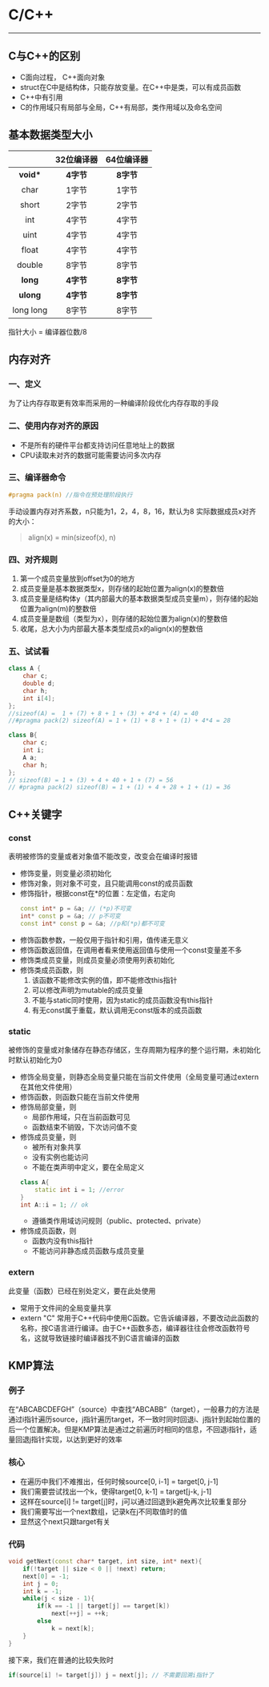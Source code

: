 # C/C++
---
## C与C++的区别
- C面向过程， C++面向对象
- struct在C中是结构体，只能存放变量。在C++中是类，可以有成员函数
- C++中有引用
- C的作用域只有局部与全局，C++有局部，类作用域以及命名空间
## 基本数据类型大小
|| 32位编译器 | 64位编译器 |
|:--:|:--:|:--:|
| **void\*** | **4字节** | **8字节** |
| char | 1字节 | 1字节 |
| short | 2字节 | 2字节 |
| int | 4字节 | 4字节 |
| uint | 4字节 | 4字节 |
| float | 4字节 | 4字节 |
| double | 8字节 | 8字节 |
| **long** | **4字节** | **8字节** |
| **ulong** | **4字节** | **8字节** |
| long long | 8字节 | 8字节 |
指针大小 = 编译器位数/8
## 内存对齐
### 一、定义
为了让内存存取更有效率而采用的一种编译阶段优化内存存取的手段
### 二、使用内存对齐的原因
- 不是所有的硬件平台都支持访问任意地址上的数据
- CPU读取未对齐的数据可能需要访问多次内存
### 三、编译器命令
```c++
#pragma pack(n) //指令在预处理阶段执行
```
手动设置内存对齐系数，n只能为1，2，4，8，16，默认为8
实际数据成员x对齐的大小：
> align(x) = min(sizeof(x), n)
### 四、对齐规则
1. 第一个成员变量放到offset为0的地方
2. 成员变量是基本数据类型x，则存储的起始位置为align(x)的整数倍
3. 成员变量是结构体y（其内部最大的基本数据类型成员变量m），则存储的起始位置为align(m)的整数倍
4. 成员变量是数组（类型为x），则存储的起始位置为align(x)的整数倍
5. 收尾，总大小为内部最大基本类型成员x的align(x)的整数倍
### 五、试试看
```c++
class A {
	char c;
	double d;
	char h;
	int i[4];
};
//sizeof(A) =  1 + (7) + 8 + 1 + (3) + 4*4 + (4) = 40
//#pragma pack(2) sizeof(A) = 1 + (1) + 8 + 1 + (1) + 4*4 = 28

class B{
	char c;
	int i;
	A a;
	char h;
};
// sizeof(B) = 1 + (3) + 4 + 40 + 1 + (7) = 56
// #pragma pack(2) sizeof(B) = 1 + (1) + 4 + 28 + 1 + (1) = 36
```
## C++关键字
### const
表明被修饰的变量或者对象值不能改变，改变会在编译时报错
- 修饰变量，则变量必须初始化
- 修饰对象，则对象不可变，且只能调用const的成员函数
- 修饰指针，根据const在*的位置：左定值，右定向
	```c++
	const int* p = &a; // (*p)不可变
	int* const p = &a; // p不可变
	const int* const p = &a; //p和(*p)都不可变
	```
- 修饰函数参数，一般仅用于指针和引用，值传递无意义
- 修饰函数返回值，在调用者看来使用返回值与使用一个const变量差不多
- 修饰类成员变量，则成员变量必须使用列表初始化
- 修饰类成员函数，则
	1. 该函数不能修改实例的值，即不能修改this指针
	2. 可以修改声明为mutable的成员变量
	3. 不能与static同时使用，因为static的成员函数没有this指针
	4. 有无const属于重载，默认调用无const版本的成员函数
### static
被修饰的变量或对象储存在静态存储区，生存周期为程序的整个运行期，未初始化时默认初始化为0
- 修饰全局变量，则静态全局变量只能在当前文件使用（全局变量可通过extern在其他文件使用）
- 修饰函数，则函数只能在当前文件使用
- 修饰局部变量，则
	- 局部作用域，只在当前函数可见
	- 函数结束不销毁，下次访问值不变
- 修饰成员变量，则
	- 被所有对象共享
	- 没有实例也能访问
	- 不能在类声明中定义，要在全局定义
	```c++
	class A{
		static int i = 1; //error
	}
	int A::i = 1; // ok
	```
	- 遵循类作用域访问规则（public、protected、private）
- 修饰成员函数，则
	- 函数内没有this指针
	- 不能访问非静态成员函数与成员变量
### extern
此变量（函数）已经在别处定义，要在此处使用
- 常用于文件间的全局变量共享
- extern "C" 常用于C++代码中使用C函数。它告诉编译器，不要改动此函数的名称，按C语言进行编译。由于C++函数多态，编译器往往会修改函数符号名，这就导致链接时编译器找不到C语言编译的函数
## KMP算法
### 例子
在“ABCABCDEFGH”（source）中查找“ABCABB”（target），一般暴力的方法是通过i指针遍历source，j指针遍历target，不一致时同时回退i、j指针到起始位置的后一个位置解决。但是KMP算法是通过之前遍历时相同的信息，不回退i指针，适量回退j指针实现，以达到更好的效率
### 核心
- 在遍历中我们不难推出，任何时候source[0, i-1] = target[0, j-1]
- 我们需要尝试找出一个k，使得target[0, k-1] = target[j-k, j-1]
- 这样在source[i] != target[j]时，j可以通过回退到k避免再次比较重复部分
- 我们需要写出一个next数组，记录k在j不同取值时的值
- 显然这个next只跟target有关
### 代码
```c++
void getNext(const char* target, int size, int* next){
	if(!target || size < 0 || !next) return;
	next[0] = -1;
	int j = 0;
	int k = -1;
	while(j < size - 1){
		if(k == -1 || target[j] == target[k])
			next[++j] = ++k;
		else
			k = next[k];
	}
}
```
接下来，我们在普通的比较失败时
```c++
if(source[i] != target[j]) j = next[j]; // 不需要回溯i指针了
```